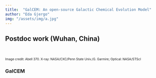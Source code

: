 ```yaml
---
title:  "GalCEM: An open-source Galactic Chemical Evolution Model"
author: "Eda Gjergo"
img: "/assets/img/a.jpg"
---
```


## Postdoc work (Wuhan, China)
&nbsp; &nbsp; &nbsp; &nbsp; &nbsp; &nbsp; &nbsp; &nbsp; &nbsp; &nbsp; &nbsp; &nbsp;

<font size="1">  Image credit: Abell 370. X-ray: NASA/CXC/Penn State Univ./G. Garmire; Optical: NASA/STScI</font>

### GalCEM
